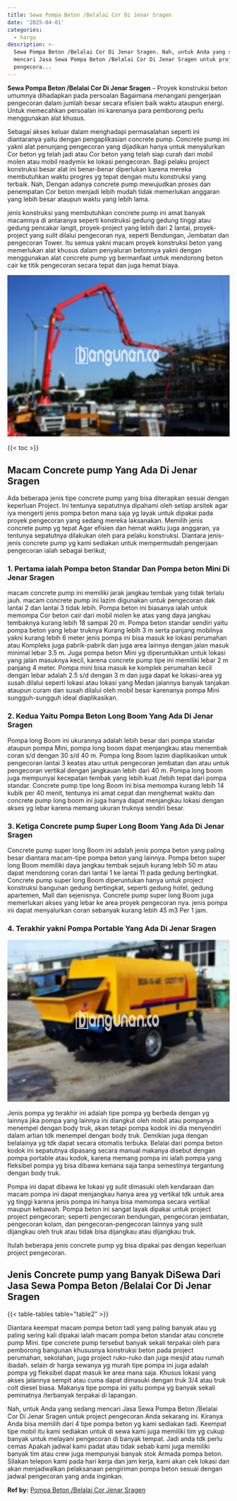 ```yaml
---
title: Sewa Pompa Beton /Belalai Cor Di Jenar Sragen
date: '2025-04-01'
categories:
  - harga
description: >-
  Sewa Pompa Beton /Belalai Cor Di Jenar Sragen. Nah, untuk Anda yang sedang
  mencari Jasa Sewa Pompa Beton /Belalai Cor Di Jenar Sragen untuk project
  pengecora...
---
```


**Sewa Pompa Beton /Belalai Cor Di Jenar Sragen** – Proyek konstruksi beton umumnya dihadapkan pada persoalan Bagaimana menangani pengerjaan pengecoran dalam jumlah besar secara efisien baik waktu ataupun energi. Untuk memecahkan persoalan ini karenanya para pemborong perlu menggunakan alat khusus.

Sebagai akses keluar dalam menghadapi permasalahan seperti ini diantaranya yaitu dengan pengaplikasian concrete pump. Concrete pump ini yakni alat penunjang pengecoran yang dijadikan hanya untuk menyalurkan Cor beton yg telah jadi atau Cor beton yang telah siap curah dari mobil molen atau mobil readymix ke lokasi pengecoran. Bagi pelaku project konstruksi besar alat ini benar-benar diperlukan karena mereka membutuhkan waktu progres yg tepat dengan mutu konstruksi yang terbaik. Nah, Dengan adanya concrete pump mewujudkan proses dan penempatan Cor beton menjadi lebih mudah tidak memerlukan anggaran yang lebih besar ataupun waktu yang lebih lama.

jenis konstruksi yang membutuhkan concrete pump ini amat banyak macamnya di antaranya seperti konstruksi gedung gedung tinggi atau gedung pencakar langit, proyek-project yang lebih dari 2 lantai, proyek-project yang sulit dilalui pengecoran nya, seperti Bendungan, Jembatan dan pengecoran Tower. Itu semua yakni macam proyek konstruksi beton yang memerlukan alat khusus dalam penyaluran betonnya yakni dengan menggunakan alat concrete pump yg bermanfaat untuk mendorong beton cair ke titik pengecoran secara tepat dan juga hemat biaya.

![Sewa Pompa Beton /Belalai Cor Di Jenar Sragen](/images/sewa-concrete-pump-21.png)

{{< toc >}}

## Macam Concrete pump Yang Ada Di Jenar Sragen

Ada beberapa jenis tipe concrete pump yang bisa diterapkan sesuai dengan keperluan Project. Ini tentunya sepatutnya dipahami oleh setiap arsitek agar iya mengerti jenis pompa beton mana saja yg layak untuk dipakai pada proyek pengecoran yang sedang mereka laksanakan. Memilih jenis concrete pump yg tepat Agar efisien dan hemat waktu juga anggaran, ya tentunya sepatutnya dilakukan oleh para pelaku konstruksi. Diantara jenis-jenis concrete pump yg kami sediakan untuk mempermudah pengerjaan pengecoran ialah sebagai berikut;

### 1\. Pertama ialah Pompa beton Standar Dan Pompa beton Mini Di Jenar Sragen

macam concrete pump ini memiliki jarak jangkau tembak yang tidak terlalu jauh. macam concrete pump ini lazim digunakan untuk pengecoran dak lantai 2 dan lantai 3 tidak lebih. Pompa beton ini biasanya ialah untuk memompa Cor beton cair dari mobil molen ke atas yang daya jangkau tembaknya kurang lebih 18 sampai 20 m. Pompa beton standar sendiri yaitu pompa beton yang lebar truknya Kurang lebih 3 m serta panjang mobilnya yakni kurang lebih 6 meter jenis pompa ini bisa masuk ke lokasi perumahan atau Kompleks juga pabrik-pabrik dan juga area lainnya dengan jalan masuk minimal lebar 3.5 m. Juga pompa beton Mini yg diperuntukkan untuk lokasi yang jalan masuknya kecil, karena concrete pump tipe ini memiliki lebar 2 m panjang 4 meter. Pompa mini bisa masuk ke komplek perumahan kecil dengan lebar adalah 2.5 s/d dengan 3 m dan juga dapat ke lokasi-area yg susah dilalui seperti lokasi atau lokasi yang Medan jalannya banyak tanjakan ataupun curam dan susah dilalui oleh mobil besar karenanya pompa Mini sungguh-sungguh ideal diaplikasikan.

### 2\. Kedua Yaitu Pompa Beton Long Boom Yang Ada Di Jenar Sragen

Pompa long Boom ini ukurannya adalah lebih besar dari pompa standar ataupun pompa Mini, pompa long boom dapat menjangkau atau menembak coran s/d dengan 30 s/d 40 m. Pompa long Boom lazim diaplikasikan untuk pengecoran lantai 3 keatas atau untuk pengecoran jembatan dan atau untuk pengecoran vertikal dengan jangkauan lebih dari 40 m. Pompa long boom juga mempunyai kecepatan tembak yang lebih kuat /lebih tepat dari pompa standar. Concrete pump tipe long Boom ini bisa memompa kurang lebih 14 kubik per 40 menit, tentunya ini amat cepat dan menghemat waktu dan concrete pump long boom ini juga hanya dapat menjangkau lokasi dengan akses yg lebar karena memang ukuran truknya sendiri besar.

### 3\. Ketiga Concrete pump Super Long Boom Yang Ada Di Jenar Sragen

Concrete pump super long Boom ini adalah jenis pompa beton yang paling besar diantara macam-tipe pompa beton yang lainnya. Pompa beton super long Boom memiliki daya jangkau tembak sejauh kurang lebih 50 m atau dapat mendorong coran dari lantai 1 ke lantai 11 pada gedung bertingkat. Concrete pump super long Boom diperuntukan hanya untuk project konstruksi bangunan gedung bertingkat, seperti gedung hotel, gedung apartemen, Mall dan sejenisnya. Concrete pump super long Boom juga memerlukan akses yang lebar ke area proyek pengecoran nya. jenis pompa ini dapat menyalurkan coran sebanyak kurang lebih 45 m3 Per 1 jam.

### 4\. Terakhir yakni Pompa Portable Yang Ada Di Jenar Sragen

![Sewa Pompa Beton /Belalai Cor Di Jenar Sragen](/images/sewa-concrete-pump-13.png)

Jenis pompa yg terakhir ini adalah tipe pompa yg berbeda dengan yg lainnya jika pompa yang lainnya ini diangkut oleh mobil atau pompanya menempel dengan body truk, akan tetapi pompa kodok ini dia menyendiri dalam artian tdk menempel dengan body truk. Demikian juga dengan belalainya yg tdk dapat secara otomatis terbuka. Belalai dari pompa beton kodok ini sepatutnya dipasang secara manual makanya disebut dengan pompa portable atau kodok, karena memang pompa ini ialah pompa yang fleksibel pompa yg bisa dibawa kemana saja tanpa semestinya tergantung dengan body truk.

Pompa ini dapat dibawa ke lokasi yg sulit dimasuki oleh kendaraan dan macam pompa ini dapat menjangkau hanya area yg vertikal tdk untuk area yg tinggi karena jenis pompa ini hanya bisa memompa secara vertikal maupun kebawah. Pompa beton ini sangat layak dipakai untuk project project pengecoran; seperti pengecoran bendungan, pengecoran jembatan, pengecoran kolam, dan pengecoran-pengecoran lainnya yang sulit dijangkau oleh truk atau tidak bisa dijangkau atau dijangkau truk.

Itulah beberapa jenis concrete pump yg bisa dipakai pas dengan keperluan project pengecoran.

## Jenis Concrete pump yang Banyak DiSewa Dari Jasa Sewa Pompa Beton /Belalai Cor Di Jenar Sragen

{{< table-tables table="table2" >}}

Diantara keempat macam pompa beton tadi yang paling banyak atau yg paling sering kali dipakai ialah macam pompa beton standar atau concrete pump Mini. tipe concrete pump tersebut banyak sekali terpakai oleh para pemborong bangunan khususnya konstruksi beton pada project perumahan, sekolahan, juga project ruko-ruko dan juga mesjid atau rumah ibadah. selain dr harga sewanya yg murah tipe pompa ini juga adalah pompa yg fleksibel dapat masuk ke area mana saja. Khusus lokasi yang akses jalannya sempit atau cuma dapat dimasuki dengan truk 3/4 atau truk colt diesel biasa. Makanya tipe pompa ini yaitu pompa yg banyak sekali peminatnya /terbanyak terpakai di lapangan.

Nah, untuk Anda yang sedang mencari Jasa Sewa Pompa Beton /Belalai Cor Di Jenar Sragen untuk project pengecoran Anda sekarang ini. Kiranya Anda bisa memilih dari 4 tipe pompa beton yg kami sediakan tadi. Keempat tipe mobil itu kami sediakan untuk di sewa kami juga memiliki tim yg cukup banyak untuk melayani pengecoran di banyak tempat. Jadi anda tdk perlu cemas Apakah jadwal kami padat atau tidak sebab kami juga memiliki banyak tim atau crew juga mempunyai banyak stok Armada pompa beton. Silakan telepon kami pada hari kerja dan jam kerja, kami akan cek lokasi dan akan menjadwalkan pelaksanaan pengiriman pompa beton sesuai dengan jadwal pengecoran yang anda inginkan.

**Ref by:** [Pompa Beton /Belalai Cor Jenar Sragen](https://id.wikipedia.org/wiki/Pompa)
